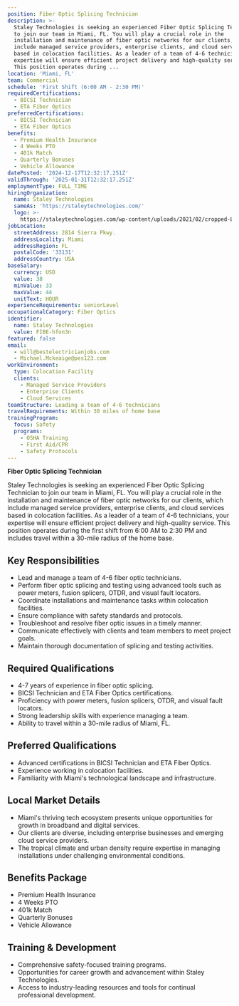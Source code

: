```yaml
---
position: Fiber Optic Splicing Technician
description: >-
  Staley Technologies is seeking an experienced Fiber Optic Splicing Technician
  to join our team in Miami, FL. You will play a crucial role in the
  installation and maintenance of fiber optic networks for our clients, which
  include managed service providers, enterprise clients, and cloud services
  based in colocation facilities. As a leader of a team of 4-6 technicians, your
  expertise will ensure efficient project delivery and high-quality service.
  This position operates during ...
location: 'Miami, FL'
team: Commercial
schedule: 'First Shift (6:00 AM - 2:30 PM)'
requiredCertifications:
  - BICSI Technician
  - ETA Fiber Optics
preferredCertifications:
  - BICSI Technician
  - ETA Fiber Optics
benefits:
  - Premium Health Insurance
  - 4 Weeks PTO
  - 401k Match
  - Quarterly Bonuses
  - Vehicle Allowance
datePosted: '2024-12-17T12:32:17.251Z'
validThrough: '2025-01-31T12:32:17.251Z'
employmentType: FULL_TIME
hiringOrganization:
  name: Staley Technologies
  sameAs: 'https://staleytechnologies.com/'
  logo: >-
    https://staleytechnologies.com/wp-content/uploads/2021/02/cropped-Logo_StaleyTechnologies.png
jobLocation:
  streetAddress: 2814 Sierra Pkwy.
  addressLocality: Miami
  addressRegion: FL
  postalCode: '33131'
  addressCountry: USA
baseSalary:
  currency: USD
  value: 38
  minValue: 33
  maxValue: 44
  unitText: HOUR
experienceRequirements: seniorLevel
occupationalCategory: Fiber Optics
identifier:
  name: Staley Technologies
  value: FIBE-hfon3n
featured: false
email:
  - will@bestelectricianjobs.com
  - Michael.Mckeaige@pes123.com
workEnvironment:
  type: Colocation Facility
  clients:
    - Managed Service Providers
    - Enterprise Clients
    - Cloud Services
teamStructure: Leading a team of 4-6 technicians
travelRequirements: Within 30 miles of home base
trainingProgram:
  focus: Safety
  programs:
    - OSHA Training
    - First Aid/CPR
    - Safety Protocols
---
```



**Fiber Optic Splicing Technician**

Staley Technologies is seeking an experienced Fiber Optic Splicing Technician to join our team in Miami, FL. You will play a crucial role in the installation and maintenance of fiber optic networks for our clients, which include managed service providers, enterprise clients, and cloud services based in colocation facilities. As a leader of a team of 4-6 technicians, your expertise will ensure efficient project delivery and high-quality service. This position operates during the first shift from 6:00 AM to 2:30 PM and includes travel within a 30-mile radius of the home base.

## Key Responsibilities
- Lead and manage a team of 4-6 fiber optic technicians.
- Perform fiber optic splicing and testing using advanced tools such as power meters, fusion splicers, OTDR, and visual fault locators.
- Coordinate installations and maintenance tasks within colocation facilities.
- Ensure compliance with safety standards and protocols.
- Troubleshoot and resolve fiber optic issues in a timely manner.
- Communicate effectively with clients and team members to meet project goals.
- Maintain thorough documentation of splicing and testing activities.

## Required Qualifications
- 4-7 years of experience in fiber optic splicing.
- BICSI Technician and ETA Fiber Optics certifications.
- Proficiency with power meters, fusion splicers, OTDR, and visual fault locators.
- Strong leadership skills with experience managing a team.
- Ability to travel within a 30-mile radius of Miami, FL.

## Preferred Qualifications
- Advanced certifications in BICSI Technician and ETA Fiber Optics.
- Experience working in colocation facilities.
- Familiarity with Miami's technological landscape and infrastructure.

## Local Market Details
- Miami's thriving tech ecosystem presents unique opportunities for growth in broadband and digital services.
- Our clients are diverse, including enterprise businesses and emerging cloud service providers.
- The tropical climate and urban density require expertise in managing installations under challenging environmental conditions.

## Benefits Package
- Premium Health Insurance
- 4 Weeks PTO
- 401k Match
- Quarterly Bonuses
- Vehicle Allowance

## Training & Development
- Comprehensive safety-focused training programs.
- Opportunities for career growth and advancement within Staley Technologies.
- Access to industry-leading resources and tools for continual professional development.
